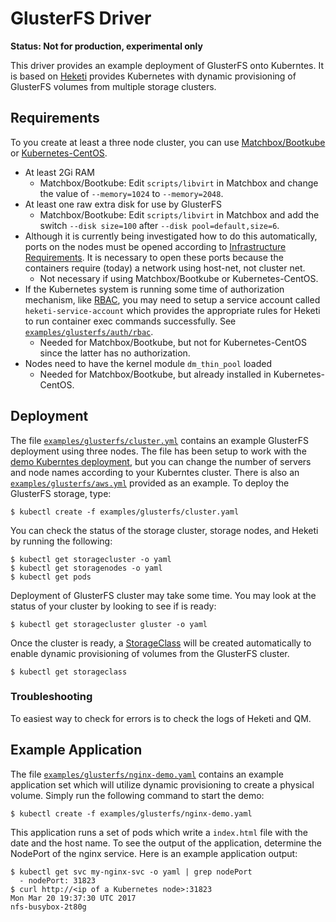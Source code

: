 # GlusterFS Driver

**Status: Not for production, experimental only**

This driver provides an example deployment of GlusterFS onto Kuberntes.  It
is based on [Heketi](https://github.com/heketi/heketi) provides Kubernetes
with dynamic provisioning of GlusterFS volumes from multiple storage clusters.

## Requirements

To you create at least a three node cluster, you can use
[Matchbox/Bootkube](https://github.com/coreos/matchbox/blob/master/Documentation/bootkube.md)
or
[Kubernetes-CentOS](https://github.com/lpabon/kubernetes-centos).

* At least 2Gi RAM
    * Matchbox/Bootkube: Edit `scripts/libvirt` in Matchbox and change the value
      of `--memory=1024` to `--memory=2048`.
* At least one raw extra disk for use by GlusterFS
    * Matchbox/Bootkube: Edit `scripts/libvirt` in Matchbox and add the switch
      `--disk size=100` after `--disk pool=default,size=6`.
* Although it is currently being investigated how to do this automatically,
ports on the nodes must be opened according to [Infrastructure Requirements](https://github.com/gluster/gluster-kubernetes/blob/master/docs/setup-guide.md#infrastructure-requirements).
It is necessary to open these ports because the containers require (today) a network
using host-net, not cluster net.
    * Not necessary if using Matchbox/Bootkube or Kubernetes-CentOS.
* If the Kubernetes system is running some time of authorization mechanism,
like [RBAC](https://kubernetes.io/docs/admin/authorization/), you may need to setup
a service account called `heketi-service-account` which provides the appropriate
rules for Heketi to run container exec commands successfully. See
[`examples/glusterfs/auth/rbac`](https://github.com/coreos/quartermaster/tree/master/examples/glusterfs/auth/rbac).
    * Needed for Matchbox/Bootkube, but not for Kubernetes-CentOS since the latter has no authorization.
* Nodes need to have the kernel module `dm_thin_pool` loaded
    * Needed for Matchbox/Bootkube, but already installed in Kubernetes-CentOS.

## Deployment

The file [`examples/glusterfs/cluster.yml`](https://github.com/lpabon/quartermaster/blob/master/examples/glusterfs/cluster.yaml)
contains an example GlusterFS deployment using three nodes.  The file has been setup to
work with the [demo Kuberntes deployment](https://github.com/lpabon/kubernetes-centos),
but you can change the number of servers and node names according to your Kuberntes
cluster. There is also an [`examples/glusterfs/aws.yml`](https://github.com/lpabon/quartermaster/blob/master/examples/glusterfs/aws.yaml)
provided as an example. To deploy the GlusterFS storage, type:

```
$ kubectl create -f examples/glusterfs/cluster.yaml
```

You can check the status of the storage cluster, storage nodes, and Heketi by
running the following:

```
$ kubectl get storagecluster -o yaml
$ kubectl get storagenodes -o yaml
$ kubectl get pods
```

Deployment of GlusterFS cluster may take some time.  You may look at the status
of your cluster by looking to see if is ready:

```
$ kubectl get storagecluster gluster -o yaml
```

Once the cluster is ready, a [StorageClass](https://kubernetes.io/docs/user-guide/persistent-volumes/#storageclasses)
will be created automatically to enable dynamic provisioning of volumes from
the GlusterFS cluster.

```
$ kubectl get storageclass
```

### Troubleshooting

To easiest way to check for errors is to check the logs of Heketi and QM.

## Example Application

The file [`examples/glusterfs/nginx-demo.yaml`](https://github.com/coreos/quartermaster/blob/master/examples/glusterfs/nginx-demo.yaml)
contains an example application set which will utilize dynamic provisioning to
create a physical volume. Simply run the following command to start the demo:

```
$ kubectl create -f examples/glusterfs/nginx-demo.yaml
```

This application runs a set of pods which write a `index.html` file with the
date and the host name. To see the output of the application, determine the NodePort
of the nginx service. Here is an example application output:

```
$ kubectl get svc my-nginx-svc -o yaml | grep nodePort
  - nodePort: 31823
$ curl http://<ip of a Kubernetes node>:31823
Mon Mar 20 19:37:30 UTC 2017
nfs-busybox-2t80g
```
